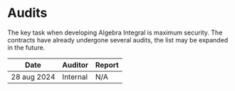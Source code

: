 # Audits

The key task when developing Algebra Integral is maximum security. The contracts have already undergone several audits, the list may be expanded in the future.

| Date | Auditor | Report |
| ---  |   ---   | ---    |
| 28 aug 2024  |   Internal   | N/A    |

